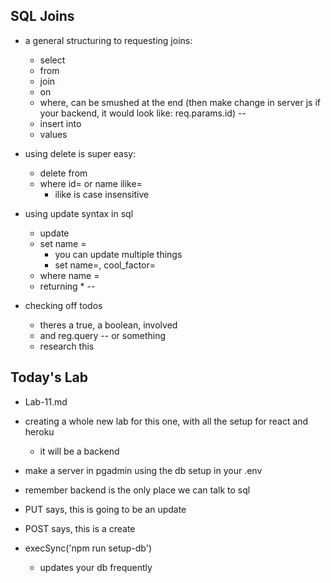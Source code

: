 ## SQL Joins

* a general structuring to requesting joins:
    * select
    * from
    * join
    * on
    * where, can be smushed at the end (then make change in server js if your backend, it would look like: req.params.id)
    --
    * insert into
    * values 
* using delete is super easy:
    * delete from 
    * where id= or name ilike=
        * ilike is case insensitive 

* using update syntax in sql 
    * update
    * set name =
        * you can update multiple things
        * set name=, cool_factor=
    * where name =
    * returning *
    --
* checking off todos
    * theres a true, a boolean, involved
    * and reg.query -- or something
    * research this 

## Today's Lab 

* Lab-11.md 

* creating a whole new lab for this one, with all the setup for react and heroku
    * it will be a backend 

* make a server in pgadmin using the db setup in your .env 

* remember backend is the only place we can talk to sql

* PUT says, this is going to be an update
* POST says, this is a create 

* execSync('npm run setup-db')
    * updates your db frequently 




